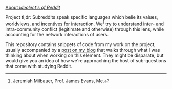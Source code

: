 [About _Ideolect's of Reddit_](https://adarshmathew.github.io/projects/ideolect/)

Project tl;dr: Subreddits speak specific languages which belie its values, worldviews, and incentives for interaction. We[^1] try to understand inter- and intra-community conflict (legitimate and otherwise) through this lens, while accounting for the network interactions of users.

[^1]: Jeremiah Milbauer, Prof. James Evans, Me.

This repository contains snippets of code from my work on the project, usually accompanied by a [post on my blog](https://adarshmathew.github.io/posts/) that walks through what I was thinking about when working on this element. They might be disparate, but would give you an idea of how we're approaching the host of sub-questions that come with studying Reddit.
